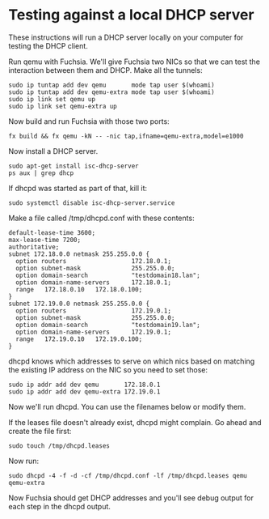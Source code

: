 # Testing against a local DHCP server

These instructions will run a DHCP server locally on your computer for testing
the DHCP client.

Run qemu with Fuchsia. We'll give Fuchsia two NICs so that we can test the
interaction between them and DHCP. Make all the tunnels:

    sudo ip tuntap add dev qemu       mode tap user $(whoami)
    sudo ip tuntap add dev qemu-extra mode tap user $(whoami)
    sudo ip link set qemu up
    sudo ip link set qemu-extra up

Now build and run Fuchsia with those two ports:

    fx build && fx qemu -kN -- -nic tap,ifname=qemu-extra,model=e1000

Now install a DHCP server.

    sudo apt-get install isc-dhcp-server
    ps aux | grep dhcp

If dhcpd was started as part of that, kill it:

    sudo systemctl disable isc-dhcp-server.service

Make a file called /tmp/dhcpd.conf with these contents:

    default-lease-time 3600;
    max-lease-time 7200;
    authoritative;
    subnet 172.18.0.0 netmask 255.255.0.0 {
      option routers                  172.18.0.1;
      option subnet-mask              255.255.0.0;
      option domain-search            "testdomain18.lan";
      option domain-name-servers      172.18.0.1;
      range   172.18.0.10   172.18.0.100;
    }
    subnet 172.19.0.0 netmask 255.255.0.0 {
      option routers                  172.19.0.1;
      option subnet-mask              255.255.0.0;
      option domain-search            "testdomain19.lan";
      option domain-name-servers      172.19.0.1;
      range   172.19.0.10   172.19.0.100;
    }

dhcpd knows which addresses to serve on which nics based on matching the
existing IP address on the NIC so you need to set those:

    sudo ip addr add dev qemu       172.18.0.1
    sudo ip addr add dev qemu-extra 172.19.0.1

Now we'll run dhcpd.  You can use the filenames below or modify them.

If the leases file doesn't already exist, dhcpd might complain.  Go ahead and
create the file first:

    sudo touch /tmp/dhcpd.leases

Now run:

    sudo dhcpd -4 -f -d -cf /tmp/dhcpd.conf -lf /tmp/dhcpd.leases qemu qemu-extra

Now Fuchsia should get DHCP addresses and you'll see debug output for each step
in the dhcpd output.
